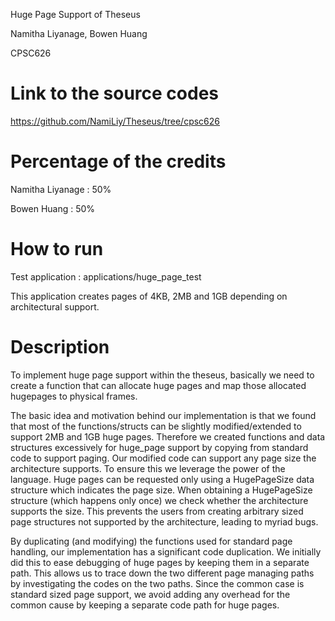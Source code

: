 Huge Page Support of Theseus 

Namitha Liyanage, Bowen Huang

CPSC626

# Link to the source codes

https://github.com/NamiLiy/Theseus/tree/cpsc626 

# Percentage of the credits

Namitha Liyanage :  50%

Bowen Huang :  50%

# How to run

Test application : applications/huge_page_test

This application creates pages of 4KB, 2MB and 1GB depending on architectural support.

# Description

To implement huge page support within the theseus, basically we need to create a function that can allocate huge pages and map those allocated hugepages to physical frames.

The basic idea and motivation behind our implementation is that we found that most of the functions/structs can be slightly modified/extended to support 2MB and 1GB huge pages. Therefore we created functions and data structures excessively for huge_page support by copying from standard code to support paging. Our modified code can support any page size the architecture supports. To ensure this we leverage the power of the language. Huge pages can be requested only using a HugePageSize data structure which indicates the page size. When obtaining a HugePageSize structure (which happens only once) we check whether the architecture supports the size. This prevents the users from creating arbitrary sized page structures not supported by the architecture, leading to myriad bugs.

By duplicating (and modifying) the functions used for standard page handling, our implementation has a significant code duplication. We initially did this to ease debugging of huge pages by keeping them in a separate path.  This allows us to trace down the two different page managing paths by investigating the codes on the two paths.
Since the common case is standard sized page support, we avoid adding any overhead for the common cause by keeping a separate code path for huge pages.
